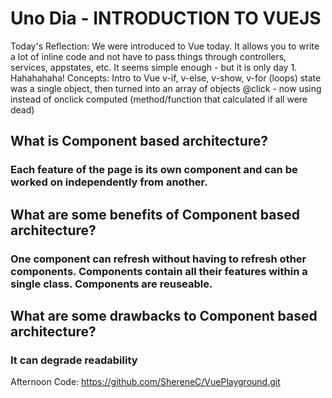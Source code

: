 # Uno Dia - INTRODUCTION TO VUEJS

Today's Reflection: We were introduced to Vue today.  It allows you to write a lot of inline code and not have to pass things through controllers, services, appstates, etc.  It seems simple enough - but it is only day 1. Hahahahaha!
Concepts:
Intro to Vue
v-if, v-else,
v-show,
v-for (loops)
state was a single object, then turned into an array of objects
@click - now using instead of onclick
computed (method/function that calculated if all were dead)

## What is Component based architecture?
### Each feature of the page is its own component and can be worked on independently from another.  

## What are some benefits of Component based architecture?
### One component can refresh without having to refresh other components. Components contain all their features within a single class.  Components are reuseable.

## What are some drawbacks to Component based architecture?
### It can degrade readability

Afternoon Code: https://github.com/ShereneC/VuePlayground.git